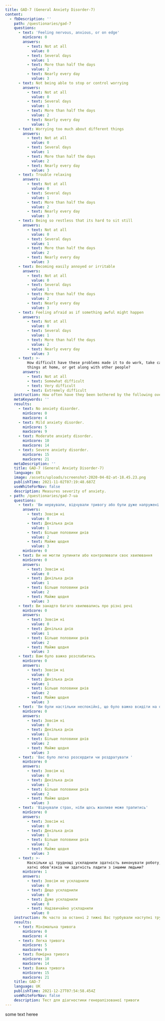 ```yaml
---
title: GAD-7 (General Anxiety Disorder-7)
content:
  - fbDescription: ''
    path: /questionaries/gad-7
    questions:
      - text: 'Feeling nervous, anxious, or on edge'
        minScore: 0
        answers:
          - text: Not at all
            value: 0
          - text: Several days
            value: 1
          - text: More than half the days
            value: 2
          - text: Nearly every day
            value: 3
      - text: Not being able to stop or control worrying
        answers:
          - text: Not at all
            value: 0
          - text: Several days
            value: 1
          - text: More than half the days
            value: 2
          - text: Nearly every day
            value: 3
      - text: Worrying too much about different things
        answers:
          - text: Not at all
            value: 0
          - text: Several days
            value: 1
          - text: More than half the days
            value: 2
          - text: Nearly every day
            value: 3
      - text: Trouble relaxing
        answers:
          - text: Not at all
            value: 0
          - text: Several days
            value: 1
          - text: More than half the days
            value: 2
          - text: Nearly every day
            value: 3
      - text: Being so restless that its hard to sit still
        answers:
          - text: Not at all
            value: 0
          - text: Several days
            value: 1
          - text: More than half the days
            value: 2
          - text: Nearly every day
            value: 3
      - text: Becoming easily annoyed or irritable
        answers:
          - text: Not at all
            value: 0
          - text: Several days
            value: 1
          - text: More than half the days
            value: 2
          - text: Nearly every day
            value: 3
      - text: Feeling afraid as if something awful might happen
        answers:
          - text: Not at all
            value: 0
          - text: Several days
            value: 1
          - text: More than half the days
            value: 2
          - text: Nearly every day
            value: 3
      - text: >-
          How difficult have these problems made it to do work, take care of
          things at home, or get along with other people?
        answers:
          - text: Not at all
          - text: Somewhat difficult
          - text: Very difficult
          - text: Extremely difficult
    instruction: How often have they been bothered by the following over the past 2 weeks?
    metaKeywords: ''
    results:
      - text: No anxiety disorder.
        minScore: 0
        maxScore: 4
      - text: Mild anxiety disorder.
        minScore: 5
        maxScore: 9
      - text: Moderate anxiety disorder.
        minScore: 10
        maxScore: 14
      - text: Severe anxiety disorder.
        minScore: 15
        maxScore: 21
    metaDescription: ''
    title: GAD-7 (General Anxiety Disorder-7)
    language: EN
    image: /assets/uploads/screenshot-2020-04-02-at-18.45.23.png
    publishTime: 2021-11-02T07:19:48.687Z
    useWhiteForNav: false
    description: Measures severity of anxiety.
  - path: /questionaries/gad-7-ua
    questions:
      - text: 'Ви нервували, відчували тривогу або були дуже напружені '
        answers:
          - text: Зовсім ні
            value: 0
          - text: Декілька днів
            value: 1
          - text: Більше половини днів
            value: 2
          - text: Майже щодня
            value: 3
        minScore: 0
      - text: Ви не могли зупинити або контролювати своє хвилювання
        minScore: 0
        answers:
          - text: Зовсім ні
            value: 0
          - text: Декілька днів
            value: 1
          - text: Більше половини днів
            value: 2
          - text: Майже щодня
            value: 3
      - text: Ви занадто багато хвилювались про різні речі
        minScore: 0
        answers:
          - text: Зовсім ні
            value: 0
          - text: Декілька днів
            value: 1
          - text: Більше половини днів
            value: 2
          - text: Майже щодня
            value: 3
      - text: Вам було важко розслабитись
        minScore: 0
        answers:
          - text: Зовсім ні
            value: 0
          - text: Декілька днів
            value: 1
          - text: Більше половини днів
            value: 2
          - text: Майже щодня
            value: 3
      - text: 'Ви були настільки неспокійні, що було важко всидіти на одному місці'
        minScore: 0
        answers:
          - text: Зовсім ні
            value: 0
          - text: Декілька днів
            value: 1
          - text: Більше половини днів
            value: 2
          - text: Майже щодня
            value: 3
      - text: 'Вас було легко розсердити чи роздратувати '
        minScore: 0
        answers:
          - text: Зовсім ні
            value: 0
          - text: Декілька днів
            value: 1
          - text: Більше половини днів
            value: 2
          - text: Майже щодня
            value: 3
      - text: 'Відчували страх, ніби щось жахливе може трапитись'
        minScore: 0
        answers:
          - text: Зовсім ні
            value: 0
          - text: Декілька днів
            value: 1
          - text: Більше половини днів
            value: 2
          - text: Майже щодня
            value: 3
      - text: >-
          Наскільки ці труднощі ускладнили здатність виконувати роботу, робити
          хатні обовʼязків чи здатність ладити з іншими людьми?
        minScore: 1
        answers:
          - text: Зовсім не ускладнили
            value: 0
          - text: Дещо ускладнили
            value: 0
          - text: Дуже ускладнили
            value: 0
          - text: Надзвичайно ускладнили
            value: 0
    instruction: Як часто за останні 2 тижні Вас турбували наступні труднощі?
    results:
      - text: Мінімальна тривога
        minScore: 0
        maxScore: 4
      - text: Легка тривога
        minScore: 5
        maxScore: 9
      - text: Помірна тривога
        minScore: 10
        maxScore: 14
      - text: Важка тривога
        minScore: 15
        maxScore: 21
    title: GAD-7
    language: UK
    publishTime: 2021-12-27T07:54:58.454Z
    useWhiteForNav: false
    description: Тест для діагностики генералізованої тривоги
---
```

some text heree